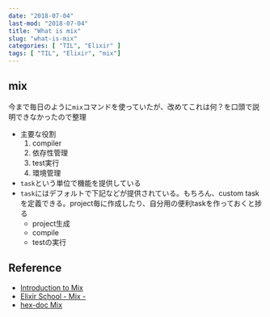 ```yaml
---
date: "2018-07-04"
last-mod: "2018-07-04"
title: "What is mix"
slug: "what-is-mix"
categories: [ "TIL", "Elixir" ]
tags: [ "TIL", "Elixir", "mix"]
---
```


## mix

今まで毎日のように`mix`コマンドを使っていたが、改めてこれは何？を口頭で説明できなかったので整理

- 主要な役割
  1. compiler
  1. 依存性管理
  1. test実行
  1. 環境管理
- `task`という単位で機能を提供している
- `task`にはデフォルトで下記などが提供されている。もちろん、custom taskを定義できる。project毎に作成したり、自分用の便利taskを作っておくと捗る
  - project生成
  - compile
  - testの実行
  

## Reference

- [Introduction to Mix](https://elixir-lang.org/getting-started/mix-otp/introduction-to-mix.html)
- [Elixir School - Mix -](https://elixirschool.com/ja/lessons/basics/mix/)
- [hex-doc Mix](https://hexdocs.pm/mix/Mix.html)
